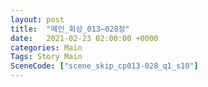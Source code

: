 ```yaml
---
layout: post
title:  "메인_회상_013~028장"
date:   2021-02-23 02:00:00 +0000
categories: Main
Tags: Story Main
SceneCode: ["scene_skip_cp013-028_q1_s10"]
---
```

